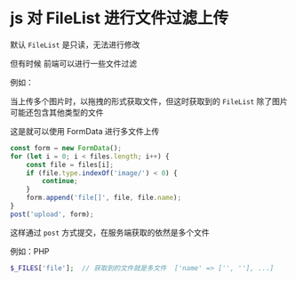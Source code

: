 # js 对 FileList 进行文件过滤上传


默认 `FileList` 是只读，无法进行修改

但有时候 前端可以进行一些文件过滤

例如：

当上传多个图片时，以拖拽的形式获取文件，但这时获取到的 `FileList` 除了图片可能还包含其他类型的文件

这是就可以使用 FormData 进行多文件上传

```ts
const form = new FormData();
for (let i = 0; i < files.length; i++) {
    const file = files[i];
    if (file.type.indexOf('image/') < 0) {
        continue;
    }
    form.append('file[]', file, file.name);
}
post('upload', form);
```

这样通过 `post` 方式提交，在服务端获取的依然是多个文件

例如：PHP

```php
$_FILES['file'];  // 获取到的文件就是多文件  ['name' => ['', ''], ...]
```
